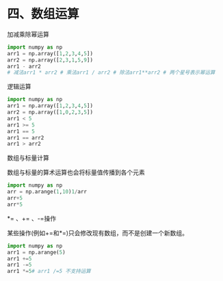 # 四、数组运算

加减乘除幂运算

 ```python
import numpy as np
arr1 = np.array([1,2,3,4,5])
arr2 = np.array([2,3,1,5,9])
arr1 - arr2 
# 减法arr1 * arr2 # 乘法arr1 / arr2 # 除法arr1**arr2 # 两个星号表示幂运算
 ```

逻辑运算

 ```python
import numpy as np
arr1 = np.array([1,2,3,4,5])
arr2 = np.array([1,0,2,3,5])
arr1 < 5
arr1 >= 5
arr1 == 5
arr1 == arr2
arr1 > arr2
 ```

数组与标量计算

数组与标量的算术运算也会将标量值传播到各个元素

 ```python
import numpy as np
arr = np.arange(1,10)1/arr
arr+5
arr*5
 ```

*= 、+= 、-=操作

某些操作(例如+=和*=)只会修改现有数组，⽽不是创建⼀个新数组。

 ```python
import numpy as np
arr1 = np.arange(5)
arr1 +=5
arr1 -=5
arr1 *=5# arr1 /=5 不⽀持运算
 ```
